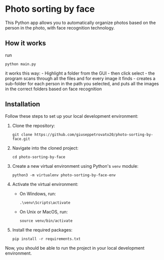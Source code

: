 # Photo sorting by face

This Python app allows you to automatically organize photos based on the person in the photo, with face recognition technology.

## How it works

run 
```
python main.py
```

it works this way:
    - Highlight a folder from the GUI
    - then click select
    - the program scans through all the files and for every image it finds
    - creates a sub-folder for each person in the path you selected, and puts all the images in the correct folders based on face recognition

## Installation

Follow these steps to set up your local development environment:

1. Clone the repository:
    ```
    git clone https://github.com/giuseppetrovato20/photo-sorting-by-face.git
    ```

2. Navigate into the cloned project:
    ```
    cd photo-sorting-by-face
    ```

3. Create a new virtual environment using Python's `venv` module:
    ```
    python3 -m virtualenv photo-sorting-by-face-env
    ```

4. Activate the virtual environment:
    - On Windows, run: 
        ```
        .\venv\Scripts\activate
        ```
    - On Unix or MacOS, run: 
        ```
        source venv/bin/activate
        ```

5. Install the required packages:
    ```
    pip install -r requirements.txt
    ```

Now, you should be able to run the project in your local development environment.


